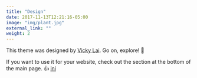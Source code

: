```yaml
---
title: "Design"
date: 2017-11-13T12:21:16-05:00
image: "img/plant.jpg"
external_link: ""
weight: 2
---
```


This theme was designed by [Vicky Lai](https://vickylai.io). Go on, explore! 💪

If you want to use it for your website, check out the section at the bottom of the main page. 👍
[ini](https://padahari.com/)